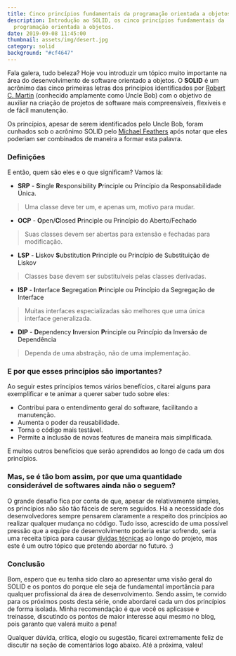 ```yaml
---
title: Cinco princípios fundamentais da programação orientada a objetos.
description: Introdução ao SOLID, os cinco princípios fundamentais da
  programação orientada a objetos.
date: 2019-09-08 11:45:00
thumbnail: assets/img/desert.jpg
category: solid
background: "#cf4647"
---
```

Fala galera, tudo beleza? Hoje vou introduzir um tópico muito importante na área do desenvolvimento de software orientado a objetos.  O **SOLID** é um acrônimo das cinco primeiras letras dos princípios identificados por [Robert C. Martin](https://en.wikipedia.org/wiki/Robert_C._Martin)  (conhecido amplamente como Uncle Bob) com o objetivo de auxiliar na criação de projetos de software mais compreensíveis, flexíveis e de fácil manutenção. 

Os princípios, apesar de serem identificados pelo Uncle Bob, foram cunhados sob o acrônimo SOLID pelo [Michael Feathers](https://twitter.com/mfeathers) após  notar que eles poderiam ser combinados de maneira a formar esta palavra. 

### Definições

E então, quem são eles e o que significam? Vamos lá:

* **SRP** - **S**ingle **R**esponsibility **P**rinciple ou Princípio da Responsabilidade Única.

> Uma classe deve ter um, e apenas um, motivo para mudar.

* **OCP** - **O**pen/**C**losed **P**rinciple ou Princípio do Aberto/Fechado

> Suas classes devem ser abertas para extensão e fechadas para modificação.

* **LSP** - **L**iskov **S**ubstitution **P**rinciple ou Princípio de Substituição de Liskov

> Classes base devem ser substituíveis pelas classes derivadas.

* **ISP** - **I**nterface **S**egregation **P**rinciple ou Princípio da Segregação de Interface

> Muitas interfaces especializadas são melhores que uma única interface generalizada.

* **DIP** - **D**ependency **I**nversion **P**rinciple ou Princípio da Inversão de Dependência

> Dependa de uma abstração, não de uma implementação.

### E por que esses princípios são importantes?

Ao seguir estes princípios temos vários benefícios, citarei alguns para exemplificar e te animar a querer saber tudo sobre eles:

* Contribui para o entendimento geral do software, facilitando a manutenção.
* Aumenta o poder da reusabilidade.
* Torna o código mais testável.
* Permite a inclusão de novas features de maneira mais simplificada.

E muitos outros benefícios que serão aprendidos ao longo de cada um dos princípios.

### Mas, se é tão bom assim, por que uma quantidade considerável de softwares ainda não o seguem?

O grande desafio fica por conta de que, apesar de relativamente simples, os princípios não são tão fáceis de serem seguidos. Há a necessidade dos desenvolvedores sempre pensarem claramente a respeito dos princípios ao realizar qualquer mudança no código. Tudo isso,
acrescido de uma possível pressão que a equipe de desenvolvimento poderia estar sofrendo, seria uma receita típica para causar [dívidas técnicas](https://en.wikipedia.org/wiki/Technical_debt) ao longo do projeto, mas este é um outro tópico que pretendo abordar no futuro. :)

### Conclusão

Bom, espero que eu tenha sido claro ao apresentar uma visão geral do SOLID e os pontos do porque ele seja de fundamental importância para qualquer profissional da área de desenvolvimento. Sendo assim, te convido para os próximos posts desta série, onde
abordarei cada um dos princípios de forma isolada. Minha recomendação é que você os aplicasse e treinasse, discutindo
os pontos de maior interesse aqui mesmo no blog, pois garanto que valerá muito a pena!

Qualquer dúvida, crítica, elogio ou sugestão, ficarei extremamente feliz de discutir na seção de comentários logo abaixo. Até a próxima, valeu!